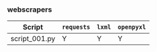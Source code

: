 ### webscrapers



| Script | `requests` | `lxml` | `openpyxl` |
| - | - | - | - |
| script_001.py | Y | Y | Y |



